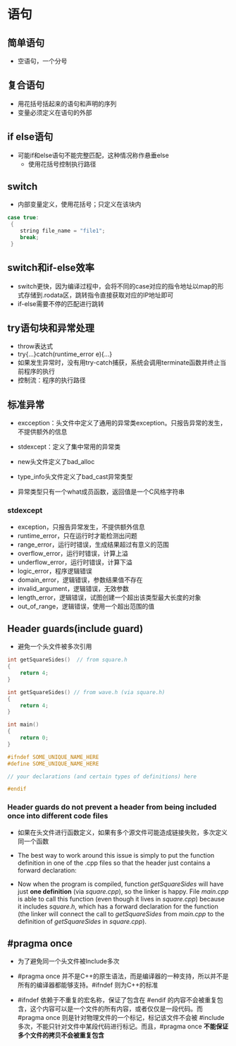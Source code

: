 <!--
 * @Descripttion: 
 * @version: 
 * @Author: LiuZhiYi
 * @Date: 2023-08-09 20:30:14
 * @LastEditTime: 2023-08-10 11:22:52
-->

# 语句
## 简单语句
- 空语句，一个分号
## 复合语句
- 用花括号括起来的语句和声明的序列
- 变量必须定义在语句的外部
## if else语句
- 可能if和else语句不能完整匹配，这种情况称作悬垂else
    - 使用花括号控制执行路径
## switch

- 内部变量定义，使用花括号；只定义在该块内
~~~c++
case true:
 {
    string file_name = "file1";
    break;  
 }
~~~
## switch和if-else效率
- switch更快，因为编译过程中，会将不同的case对应的指令地址以map的形式存储到.rodata区，跳转指令直接获取对应的IP地址即可
- if-else需要不停的匹配进行跳转
## try语句块和异常处理

- throw表达式
- try{...}catch(runtime_error e){...}
- 如果发生异常时，没有用try-catch捕获，系统会调用terminate函数并终止当前程序的执行
- 控制流：程序的执行路径

## 标准异常

- excception：头文件中定义了通用的异常类exception。只报告异常的发生，不提供额外的信息
- stdexcept：定义了集中常用的异常类
- new头文件定义了bad_alloc
- type_info头文件定义了bad_cast异常类型

- 异常类型只有一个what成员函数，返回值是一个C风格字符串
### stdexcept
- exception，只报告异常发生，不提供额外信息
- runtime_error，只在运行时才能检测出问题
- range_error，运行时错误，生成结果超过有意义的范围
- overflow_error，运行时错误，计算上溢
- underflow_error，运行时错误，计算下溢
- logic_error，程序逻辑错误
- domain_error，逻辑错误，参数结果值不存在
- invalid_argument，逻辑错误，无效参数
- length_error，逻辑错误，试图创建一个超出该类型最大长度的对象
- out_of_range，逻辑错误，使用一个超出范围的值
## Header guards(include guard)

- 避免一个头文件被多次引用

~~~c++
int getSquareSides()  // from square.h
{
    return 4;
}

int getSquareSides() // from wave.h (via square.h)
{
    return 4;
}

int main()
{
    return 0;
}
~~~

~~~c++
#ifndef SOME_UNIQUE_NAME_HERE
#define SOME_UNIQUE_NAME_HERE

// your declarations (and certain types of definitions) here

#endif
~~~

### **Header guards do not prevent a header from being included once into different code files**

- 如果在头文件进行函数定义，如果有多个源文件可能造成链接失败，多次定义同一个函数
- The best way to work around this issue is simply to put the function definition in one of the .cpp files so that the header just contains a forward declaration:

- Now when the program is compiled, function *getSquareSides* will have just **one definition** (via *square.cpp*), so the linker is happy. File *main.cpp* is able to call this function (even though it lives in *square.cpp*) because it includes *square.h*, which has a forward declaration for the function (the linker will connect the call to *getSquareSides* from *main.cpp* to the definition of *getSquareSides* in *square.cpp*).

## **#pragma once**

- 为了避免同一个头文件被Include多次

- #pragma once 并不是C++的原生语法，而是编译器的一种支持，所以并不是所有的编译器都能够支持。#ifndef 则为C++的标准

- #ifndef 依赖于不重复的宏名称，保证了包含在 #endif 的内容不会被重复包含，这个内容可以是一个文件的所有内容，或者仅仅是一段代码。而 #pragma once 则是针对物理文件的一个标记，标记该文件不会被 #include 多次，不能只针对文件中某段代码进行标记。而且，#pragma once **不能保证多个文件的拷贝不会被重复包含**